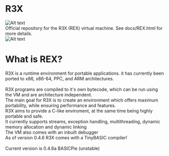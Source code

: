 R3X
===
![Alt text](http://i.imgur.com/c97xG9g.png)<br>
Official repository for the R3X (REX) virtual machine. See docs/REX.html for more details.<br>
![Alt text](http://i.imgur.com/1F6Kgpo.png "R3X Running on Linux64 with example program and debugger")
<h1>What is REX?</h1>
R3X is a runtime environment for portable applications. it has currently been ported to x86, x86-64, PPC, and ARM architectures.<br>
<br>
R3X programs are compiled to it's own bytecode, which can be run using the VM and are architecture independent.<br>
The main goal for R3X is to create an environment which offers maximum portability, while ensuring performance and features.<br>
R3X aims to provide a C-like enviroment, at the same time being highly portable and safe.<br>
It currently supports streams, exception handling, multithreading, dynamic memory allocation and dynamic linking<br>
The VM also comes with an inbuilt debugger<br>
As of version 0.4.6 R3X comes with a TinyBASIC compiler!<br>
<br>
Current version is 0.4.6a BASICPie (unstable)<br>
